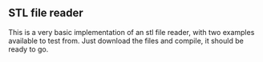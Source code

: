 ## STL file reader
This is a very basic implementation of an stl file reader, with two examples available to test from. Just download the files and compile, it should be ready to go.
